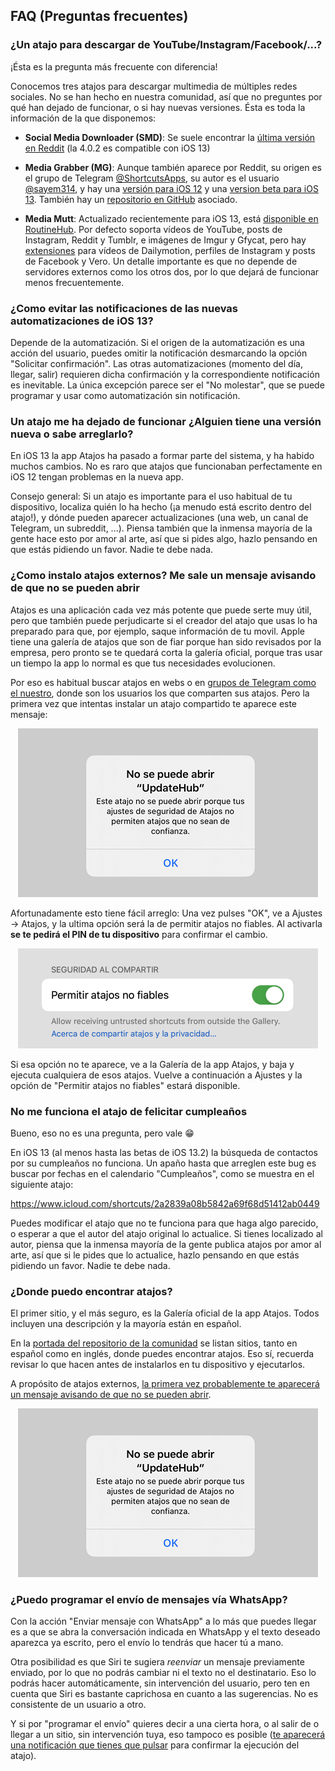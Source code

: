 ## FAQ (Preguntas frecuentes)

### ¿Un atajo para descargar de YouTube/Instagram/Facebook/...?

¡Ésta es la pregunta más frecuente con diferencia!

Conocemos tres atajos para descargar multimedia de múltiples redes sociales. No se han hecho en nuestra comunidad, así que no preguntes por qué han dejado de funcionar, o si hay nuevas versiones. Ésta es toda la información de la que disponemos:

- **Social Media Downloader (SMD)**: Se suele encontrar la [última versión en Reddit](https://www.reddit.com/r/shortcuts/search/?q=SMD&restrict_sr=1) (la 4.0.2 es compatible con iOS 13)

- **Media Grabber (MG)**: Aunque también aparece por Reddit, su origen es el grupo de Telegram [@ShortcutsApps](https://t.me/ShortcutsApps), su autor es el usuario [@sayem314](https://t.me/sayem314), y hay una [versión para iOS 12](https://kutt.it/mgsc) y una [version beta para iOS 13](https://kutt.it/mg140b4). También hay un [repositorio en GitHub](https://github.com/MediaGrabber/iOS-Workflow) asociado.

- **Media Mutt**: Actualizado recientemente para iOS 13, está [disponible en RoutineHub](https://routinehub.co/shortcut/3184). Por defecto soporta vídeos de YouTube, posts de Instagram, Reddit y Tumblr, e imágenes de Imgur y Gfycat, pero hay [extensiones](https://routinehub.co/search/?q=go+fetch+from) para vídeos de Dailymotion, perfiles de Instagram y posts de Facebook y Vero. Un detalle importante es que no depende de servidores externos como los otros dos, por lo que dejará de funcionar menos frecuentemente.

### ¿Como evitar las notificaciones de las nuevas automatizaciones de iOS 13?

Depende de la automatización. Si el origen de la automatización es una acción del usuario, puedes omitir la notificación desmarcando la opción "Solicitar confirmación". Las otras automatizaciones (momento del día, llegar, salir) requieren dicha confirmación y la correspondiente notificación es inevitable. La única excepción parece ser el "No molestar", que se puede programar y usar como automatización sin notificación.

### Un atajo me ha dejado de funcionar ¿Alguien tiene una versión nueva o sabe arreglarlo?

En iOS 13 la app Atajos ha pasado a formar parte del sistema, y ha habido muchos cambios. No es raro que atajos que funcionaban perfectamente en iOS 12 tengan problemas en la nueva app. 

Consejo general: Si un atajo es importante para el uso habitual de tu dispositivo, localiza quién lo ha hecho (¡a menudo está escrito dentro del atajo!), y dónde pueden aparecer actualizaciones (una web, un canal de Telegram, un subreddit, ...). Piensa también que la inmensa mayoría de la gente hace esto por amor al arte, así que si pides algo, hazlo pensando en que estás pidiendo un favor. Nadie te debe nada.

### ¿Como instalo atajos externos? Me sale un mensaje avisando de que no se pueden abrir

Atajos es una aplicación cada vez más potente que puede serte muy útil, pero que también puede perjudicarte si el creador del atajo que usas lo ha preparado para que, por ejemplo, saque información de tu movil. Apple tiene una galería de atajos que son de fiar porque han sido revisados por la empresa, pero pronto se te quedará corta la galería oficial, porque tras usar un tiempo la app lo normal es que tus necesidades evolucionen.

Por eso es habitual buscar atajos en webs o en [grupos de Telegram como el nuestro](https://t.me/shortcuts_es/), donde son los usuarios los que comparten sus atajos. Pero la primera vez que intentas instalar un atajo compartido te aparece este mensaje:

<p align="center"><img alt="" title="Este atajo no se puede abrir porque tus ajustes de seguridad de Atajos no permiten atajos que no sean de confianza" src="https://raw.githubusercontent.com/atnbueno/shortcuts_es/master/FAQ/no-se-puede-abrir-atajo.png"></p>

Afortunadamente esto tiene fácil arreglo: Una vez pulses "OK", ve a Ajustes → Atajos, y la ultima opción será la de permitir atajos no fiables. Al activarla **se te pedirá el PIN de tu dispositivo** para confirmar el cambio. 

<p align="center"><img alt="" title="Opción &quot;Permitir atajos no fiables&quot;" src="https://raw.githubusercontent.com/atnbueno/shortcuts_es/master/FAQ/permitir-atajos-no-fiables.png"></p>

Si esa opción no te aparece, ve a la Galería de la app Atajos, y baja y ejecuta cualquiera de esos atajos. Vuelve a continuación a Ajustes y la opción de "Permitir atajos no fiables" estará disponible.

### No me funciona el atajo de felicitar cumpleaños

Bueno, eso no es una pregunta, pero vale 😁

En iOS 13 (al menos hasta las betas de iOS 13.2) la búsqueda de contactos por su cumpleaños no funciona. Un apaño hasta que arreglen este bug es buscar por fechas en el calendario "Cumpleaños", como se muestra en el siguiente atajo:

https://www.icloud.com/shortcuts/2a2839a08b5842a69f68d51412ab0449

Puedes modificar el atajo que no te funciona para que haga algo parecido, o esperar a que el autor del atajo original lo actualice. Si tienes localizado al autor, piensa que la inmensa mayoría de la gente publica atajos por amor al arte, así que si le pides que lo actualice, hazlo pensando en que estás pidiendo un favor. Nadie te debe nada.

### ¿Donde puedo encontrar atajos?

El primer sitio, y el más seguro, es la Galería oficial de la app Atajos. Todos incluyen una descripción y la mayoría están en español.

En la [portada del repositorio de la comunidad](https://github.com/atnbueno/shortcuts_es) se listan sitios, tanto en español como en inglés, donde puedes encontrar atajos. Eso sí, recuerda revisar lo que hacen antes de instalarlos en tu dispositivo y ejecutarlos.

A propósito de atajos externos, [la primera vez probablemente te aparecerá un mensaje avisando de que no se pueden abrir](https://github.com/atnbueno/shortcuts_es/blob/master/FAQ/preguntas-frecuentes.md#como-instalo-atajos-externos-me-sale-un-mensaje-avisando-de-que-no-se-pueden-abrir).

<p align="center"><img alt="" title="Este atajo no se puede abrir porque tus ajustes de seguridad de Atajos no permiten atajos que no sean de confianza." src="https://raw.githubusercontent.com/atnbueno/shortcuts_es/master/FAQ/no-se-puede-abrir-atajo.png"></p>

### ¿Puedo programar el envío de mensajes vía WhatsApp?

Con la acción "Enviar mensaje con WhatsApp" a lo más que puedes llegar es a que se abra la conversación indicada en WhatsApp y el texto deseado aparezca ya escrito, pero el envío lo tendrás que hacer tú a mano.

Otra posibilidad es que Siri te sugiera _reenviar_ un mensaje previamente enviado, por lo que no podrás cambiar ni el texto no el destinatario. Eso lo podrás hacer automáticamente, sin intervención del usuario, pero ten en cuenta que Siri es bastante caprichosa en cuanto a las sugerencias. No es consistente de un usuario a otro.

Y si por "programar el envío" quieres decir a una cierta hora, o al salir de o llegar a un sitio, sin intervención tuya, eso tampoco es posible ([te aparecerá una notificación que tienes que pulsar](https://github.com/atnbueno/shortcuts_es/blob/master/FAQ/preguntas-frecuentes.md#como-evitar-las-notificaciones-de-las-nuevas-automatizaciones-de-ios-13) para confirmar la ejecución del atajo).
